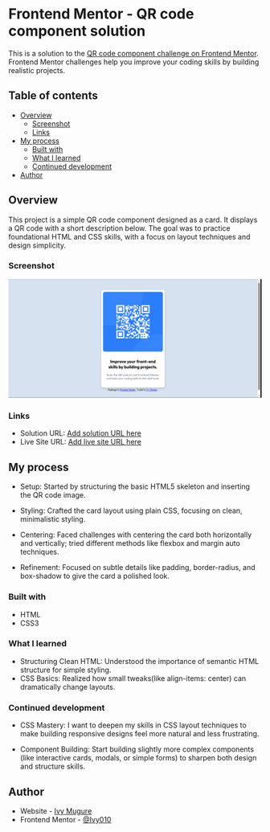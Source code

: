 # Frontend Mentor - QR code component solution

This is a solution to the [QR code component challenge on Frontend Mentor](https://www.frontendmentor.io/challenges/qr-code-component-iux_sIO_H). Frontend Mentor challenges help you improve your coding skills by building realistic projects. 

## Table of contents

- [Overview](#overview)
  - [Screenshot](#screenshot)
  - [Links](#links)
- [My process](#my-process)
  - [Built with](#built-with)
  - [What I learned](#what-i-learned)
  - [Continued development](#continued-development)
- [Author](#author)


## Overview
This project is a simple QR code component designed as a card. It displays a QR code with a short description below. The goal was to practice foundational HTML and CSS skills, with a focus on layout techniques and design simplicity.


### Screenshot
![](./images/Screenshot%202025-04-26%20232903.png)

### Links

- Solution URL: [Add solution URL here](https://your-solution-url.com)
- Live Site URL: [Add live site URL here](https://ivy010.github.io/qrcode-project/)

## My process
- Setup: Started by structuring the basic HTML5 skeleton and inserting the QR code image.

- Styling: Crafted the card layout using plain CSS, focusing on clean, minimalistic styling.

- Centering: Faced challenges with centering the card both horizontally and vertically; tried different methods like flexbox and margin auto techniques.

- Refinement: Focused on subtle details like padding, border-radius, and box-shadow to give the card a polished look.


### Built with
- HTML
- CSS3


### What I learned
- Structuring Clean HTML: Understood the importance of semantic HTML structure for simple styling.
- CSS Basics: Realized how small tweaks(like align-items: center) can dramatically change layouts.

### Continued development
- CSS Mastery: I want to deepen my skills in CSS layout techniques to make building responsive designs feel more natural and less frustrating.

- Component Building: Start building slightly more complex components (like interactive cards, modals, or simple forms) to sharpen both design and structure skills.

## Author

- Website - [Ivy Mugure]( https://ivy010.github.io/qrcode-project/)
- Frontend Mentor - [@Ivy010](https://www.frontendmentor.io/profile/Ivy010)

